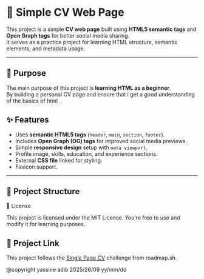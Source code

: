# 📄 Simple CV Web Page

This project is a simple **CV web page** built using **HTML5 semantic tags** and **Open Graph tags** for better social media sharing.  
It serves as a practice project for learning HTML structure, semantic elements, and metadata usage.

---

## 🎯 Purpose

The main purpose of this project is **learning HTML as a beginner**.  
By building a personal CV page and ensure that i get a good understanding of the basics of html .

## ✨ Features

- Uses **semantic HTML5 tags** (`header`, `main`, `section`, `footer`).
- Includes **Open Graph (OG) tags** for improved social media previews.
- Simple **responsive design** setup with `meta viewport`.
- Profile image, skills, education, and experience sections.
- External **CSS file** linked for styling.
- Favicon support.

---

## 📂 Project Structure

📄 License

This project is licensed under the MIT License.
You’re free to use and modify it for learning purposes.

## 📝 Project Link
This project follows the [Single Page CV](https://roadmap.sh/projects/single-page-cv) challenge from roadmap.sh.


@copyright yassine adib 2025/26/09 yy/mm/dd   

